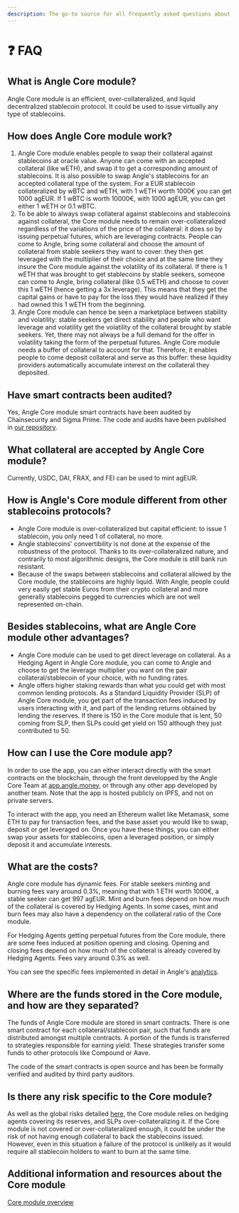 ```yaml
---
description: The go-to source for all frequently asked questions about Angle Core module
---
```


# ❓ FAQ

## What is Angle Core module?

Angle Core module is an efficient, over-collateralized, and liquid decentralized stablecoin protocol. It could be used to issue virtually any type of stablecoins. 

## How does Angle Core module work?

1. Angle Core module enables people to swap their collateral against stablecoins at oracle value. Anyone can come with an accepted collateral (like wETH), and swap it to get a corresponding amount of stablecoins. It is also possible to swap Angle's stablecoins for an accepted collateral type of the system. For a EUR stablecoin collateralized by wBTC and wETH, with 1 wETH worth 1000€ you can get 1000 agEUR. If 1 wBTC is worth 10000€, with 1000 agEUR, you can get either 1 wETH or 0.1 wBTC.
2. To be able to always swap collateral against stablecoins and stablecoins against collateral, the Core module needs to remain over-collateralized regardless of the variations of the price of the collateral: it does so by issuing perpetual futures, which are leveraging contracts. People can come to Angle, bring some collateral and choose the amount of collateral from stable seekers they want to cover: they then get leveraged with the multiplier of their choice and at the same time they insure the Core module against the volatility of its collateral. If there is 1 wETH that was brought to get stablecoins by stable seekers, someone can come to Angle, bring collateral (like 0.5 wETH) and choose to cover this 1 wETH (hence getting a 3x leverage). This means that they get the capital gains or have to pay for the loss they would have realized if they had owned this 1 wETH from the beginning.
3. Angle Core module can hence be seen a marketplace between stability and volatility: stable seekers get direct stability and people who want leverage and volatility get the volatility of the collateral brought by stable seekers. Yet, there may not always be a full demand for the offer in volatility taking the form of the perpetual futures. Angle Core module needs a buffer of collateral to account for that. Therefore, it enables people to come deposit collateral and serve as this buffer: these liquidity providers automatically accumulate interest on the collateral they deposited.

## Have smart contracts been audited?

Yes, Angle Core module smart contracts have been audited by Chainsecurity and Sigma Prime. The code and audits have been published in [our repository](https://github.com/AngleProtocol/angle-core).

## What collateral are accepted by Angle Core module?

Currently, USDC, DAI, FRAX, and FEI can be used to mint agEUR.

## How is Angle's Core module different from other stablecoins protocols?

* Angle Core module is over-collateralized but capital efficient: to issue 1 stablecoin, you only need 1 of collateral, no more.
* Angle stablecoins' convertibility is not done at the expense of the robustness of the protocol. Thanks to its over-collateralized nature, and contrarily to most algorithmic designs, the Core module is still bank run resistant.
* Because of the swaps between stablecoins and collateral allowed by the Core module, the stablecoins are highly liquid. With Angle, people could very easily get stable Euros from their crypto collateral and more generally stablecoins pegged to currencies which are not well represented on-chain.

## Besides stablecoins, what are Angle Core module other advantages?

* Angle Core module can be used to get direct leverage on collateral. As a Hedging Agent in Angle Core module, you can come to Angle and choose to get the leverage multiplier you want on the pair collateral/stablecoin of your choice, with no funding rates.
* Angle offers higher staking rewards than what you could get with most common lending protocols. As a Standard Liquidity Provider (SLP) of Angle Core module, you get part of the transaction fees induced by users interacting with it, and part of the lending returns obtained by lending the reserves. If there is 150 in the Core module that is lent, 50 coming from SLP, then SLPs could get yield on 150 although they just contributed to 50.

## How can I use the Core module app?

In order to use the app, you can either interact directly with the smart contracts on the blockchain, through the front developped by the Angle Core Team at [app.angle.money](https://app.angle.money), or through any other app developed by another team. Note that the app is hosted publicly on IPFS, and not on private servers.

To interact with the app, you need an Ethereum wallet like Metamask, some ETH to pay for transaction fees, and the base asset you would like to swap, deposit or get leveraged on. Once you have these things, you can either swap your assets for stablecoins, open a leveraged position, or simply deposit it and accumulate interests.

## What are the costs?

Angle core module has dynamic fees. For stable seekers minting and burning fees vary around 0.3%, meaning that with 1 ETH worth 1000€, a stable seeker can get 997 agEUR. Mint and burn fees depend on how much of the collateral is covered by Hedging Agents. In some cases, mint and burn fees may also have a dependency on the collateral ratio of the Core module.

For Hedging Agents getting perpetual futures from the Core module, there are some fees induced at position opening and closing. Opening and closing fees depend on how much of the collateral is already covered by Hedging Agents. Fees vary around 0.3% as well.

You can see the specific fees implemented in detail in Angle's [analytics](https://analytics.angle.money).

## Where are the funds stored in the Core module, and how are they separated?

The funds of Angle Core module are stored in smart contracts. There is one smart contract for each collateral/stablecoin pair, such that funds are distributed amongst multiple contracts. A portion of the funds is transferred to strategies responsible for earning yield. These strategies transfer some funds to other protocols like Compound or Aave.

The code of the smart contracts is open source and has been be formally verified and audited by third party auditors.

## Is there any risk specific to the Core module?

As well as the global risks detailed [here](../global-faq.md#is-there-any-risk), the Core module relies on hedging agents covering its reserves, and SLPs over-collateralizing it. If the Core module is not covered or over-collateralized enough, it could be under the risk of not having enough collateral to back the stablecoins issued. However, even in this situation a failure of the protocol is unlikely as it would require all stablecoin holders to want to burn at the same time. 


## Additional information and resources about the Core module

[Core module overview](/concepts/overview.md)